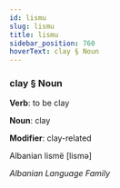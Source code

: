```yaml
---
id: lismu
slug: lismu
title: lismu
sidebar_position: 760
hoverText: clay § Noun
---
```


### clay § Noun

**Verb**: to be clay

**Noun**: clay

**Modifier**: clay-related

Albanian lismë [lismə]

*Albanian Language Family*